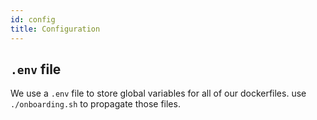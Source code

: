 ```yaml
---
id: config
title: Configuration
---
```


## `.env` file

We use a `.env` file to store global variables for all of our dockerfiles.
use `./onboarding.sh` to propagate those files.
